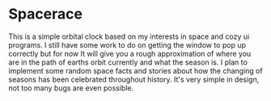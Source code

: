 # Spacerace
This is a simple orbital clock based on my interests in space and cozy ui programs. I still have some work to do on getting the window to pop up correctly but for now It will give you a rough approximation of where
you are in the path of earths orbit currently and what the season is. I plan to implement some random space facts and stories about how the changing of seasons has been celebrated throughout history. It's very simple
in design, not too many bugs are even possible.
